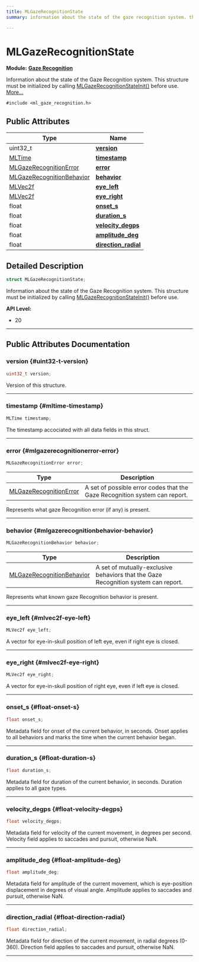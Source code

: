 ```yaml
---
title: MLGazeRecognitionState
summary: information about the state of the gaze recognition system. this structure must be initialized by calling mlgazerecognitionstateinit before use. 

---
```


# MLGazeRecognitionState

**Module:** **[Gaze Recognition](/versioned_docs/version-22-May-2023/api-ref/api/Modules/group___gaze_recognition/group___gaze_recognition.md)**



Information about the state of the Gaze Recognition system. This structure must be initialized by calling [MLGazeRecognitionStateInit()](/versioned_docs/version-22-May-2023/api-ref/api/Modules/group___gaze_recognition/group___gaze_recognition.md#void-mlgazerecognitionstateinit) before use.  [More...](#detailed-description)


`#include <ml_gaze_recognition.h>`

## Public Attributes

| Type           | Name           |
| -------------- | -------------- |
| uint32_t | **[version](/versioned_docs/version-22-May-2023/api-ref/api/Modules/group___gaze_recognition/group___gaze_recognition.md#uint32-t-version)**  |
| [MLTime](/versioned_docs/version-22-May-2023/api-ref/api/Modules/group___common/group___common.md#int64-t-mltime) | **[timestamp](/versioned_docs/version-22-May-2023/api-ref/api/Modules/group___gaze_recognition/group___gaze_recognition.md#mltime-timestamp)**  |
| [MLGazeRecognitionError](/versioned_docs/version-22-May-2023/api-ref/api/Modules/group___gaze_recognition/group___gaze_recognition.md#enums-mlgazerecognitionerror) | **[error](/versioned_docs/version-22-May-2023/api-ref/api/Modules/group___gaze_recognition/group___gaze_recognition.md#mlgazerecognitionerror-error)**  |
| [MLGazeRecognitionBehavior](/versioned_docs/version-22-May-2023/api-ref/api/Modules/group___gaze_recognition/group___gaze_recognition.md#enums-mlgazerecognitionbehavior) | **[behavior](/versioned_docs/version-22-May-2023/api-ref/api/Modules/group___gaze_recognition/group___gaze_recognition.md#mlgazerecognitionbehavior-behavior)**  |
| [MLVec2f](/versioned_docs/version-22-May-2023/api-ref/api/Modules/group___common/struct_m_l_vec2f.md) | **[eye_left](/versioned_docs/version-22-May-2023/api-ref/api/Modules/group___gaze_recognition/group___gaze_recognition.md#mlvec2f-eye-left)**  |
| [MLVec2f](/versioned_docs/version-22-May-2023/api-ref/api/Modules/group___common/struct_m_l_vec2f.md) | **[eye_right](/versioned_docs/version-22-May-2023/api-ref/api/Modules/group___gaze_recognition/group___gaze_recognition.md#mlvec2f-eye-right)**  |
| float | **[onset_s](/versioned_docs/version-22-May-2023/api-ref/api/Modules/group___gaze_recognition/group___gaze_recognition.md#float-onset-s)**  |
| float | **[duration_s](/versioned_docs/version-22-May-2023/api-ref/api/Modules/group___gaze_recognition/group___gaze_recognition.md#float-duration-s)**  |
| float | **[velocity_degps](/versioned_docs/version-22-May-2023/api-ref/api/Modules/group___gaze_recognition/group___gaze_recognition.md#float-velocity-degps)**  |
| float | **[amplitude_deg](/versioned_docs/version-22-May-2023/api-ref/api/Modules/group___gaze_recognition/group___gaze_recognition.md#float-amplitude-deg)**  |
| float | **[direction_radial](/versioned_docs/version-22-May-2023/api-ref/api/Modules/group___gaze_recognition/group___gaze_recognition.md#float-direction-radial)**  |

## Detailed Description

```cpp
struct MLGazeRecognitionState;
```

Information about the state of the Gaze Recognition system. This structure must be initialized by calling [MLGazeRecognitionStateInit()](/versioned_docs/version-22-May-2023/api-ref/api/Modules/group___gaze_recognition/group___gaze_recognition.md#void-mlgazerecognitionstateinit) before use. 




**API Level:**
  * 20




-----------
## Public Attributes Documentation

### version {#uint32-t-version}

```cpp
uint32_t version;
```


Version of this structure. 





-----------

### timestamp {#mltime-timestamp}

```cpp
MLTime timestamp;
```


The timestamp accociated with all data fields in this struct. 





-----------

### error {#mlgazerecognitionerror-error}

```cpp
MLGazeRecognitionError error;
```



| Type | Description |
|--|--|
| [MLGazeRecognitionError](/versioned_docs/version-22-May-2023/api-ref/api/Modules/group___gaze_recognition/group___gaze_recognition.md#enums-mlgazerecognitionerror) | A set of possible error codes that the Gaze Recognition system can report.  |


Represents what gaze Recognition error (if any) is present. 





-----------

### behavior {#mlgazerecognitionbehavior-behavior}

```cpp
MLGazeRecognitionBehavior behavior;
```



| Type | Description |
|--|--|
| [MLGazeRecognitionBehavior](/versioned_docs/version-22-May-2023/api-ref/api/Modules/group___gaze_recognition/group___gaze_recognition.md#enums-mlgazerecognitionbehavior) | A set of mutually-exclusive behaviors that the Gaze Recognition system can report.  |


Represents what known gaze Recognition behavior is present. 





-----------

### eye_left {#mlvec2f-eye-left}

```cpp
MLVec2f eye_left;
```


A vector for eye-in-skull position of left eye, even if right eye is closed. 





-----------

### eye_right {#mlvec2f-eye-right}

```cpp
MLVec2f eye_right;
```


A vector for eye-in-skull position of right eye, even if left eye is closed. 





-----------

### onset_s {#float-onset-s}

```cpp
float onset_s;
```


Metadata field for onset of the current behavior, in seconds. Onset applies to all behaviors and marks the time when the current behavior began. 





-----------

### duration_s {#float-duration-s}

```cpp
float duration_s;
```


Metadata field for duration of the current behavior, in seconds. Duration applies to all gaze types. 





-----------

### velocity_degps {#float-velocity-degps}

```cpp
float velocity_degps;
```


Metadata field for velocity of the current movement, in degrees per second. Velocity field applies to saccades and pursuit, otherwise NaN. 





-----------

### amplitude_deg {#float-amplitude-deg}

```cpp
float amplitude_deg;
```


Metadata field for amplitude of the current movement, which is eye-position displacement in degrees of visual angle. Amplitude applies to saccades and pursuit, otherwise NaN. 





-----------

### direction_radial {#float-direction-radial}

```cpp
float direction_radial;
```


Metadata field for direction of the current movement, in radial degrees (0-360). Direction field applies to saccades and pursuit, otherwise NaN. 





-----------



